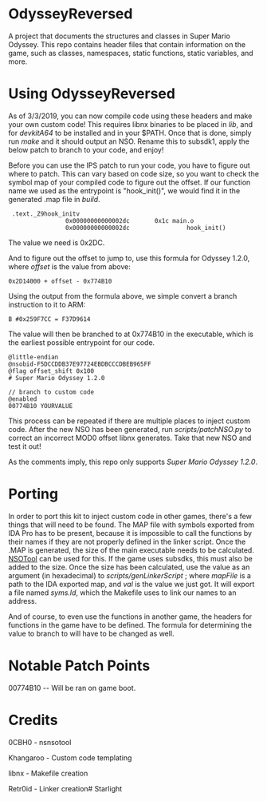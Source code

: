 # OdysseyReversed
A project that documents the structures and classes in Super Mario Odyssey. This repo contains header files that contain information on the game, such as classes, namespaces, static functions, static variables, and more.

# Using OdysseyReversed
As of 3/3/2019, you can now compile code using these headers and make your own custom code! This requires libnx binaries to be placed in *lib*, and for *devkitA64* to be installed and in your $PATH. Once that is done, simply run *make* and it should output an NSO. Rename this to subsdk1, apply the below patch to branch to your code, and enjoy!

Before you can use the IPS patch to run your code, you have to figure out where to patch. This can vary based on code size, so you want to check the symbol map of your compiled code to figure out the offset. If our function name we used as the entrypoint is "hook_init()", we would find it in the generated .map file in _build_.

```
 .text._Z9hook_initv
                0x00000000000002dc       0x1c main.o
                0x00000000000002dc                hook_init()
```

The value we need is 0x2DC.

And to figure out the offset to jump to, use this formula for Odyssey 1.2.0, where *offset* is the value from above:
```
0x2D14000 + offset - 0x774B10
```

Using the output from the formula above, we simple convert a branch instruction to it to ARM:
```
B #0x259F7CC = F37D9614
```

The value will then be branched to at 0x774B10 in the executable, which is the earliest possible entrypoint for our code.

```
@little-endian
@nsobid-F5DCCDDB37E97724EBDBCCCDBEB965FF
@flag offset_shift 0x100
# Super Mario Odyssey 1.2.0

// branch to custom code
@enabled
00774B10 YOURVALUE
```

This process can be repeated if there are multiple places to inject custom code. After the new NSO has been generated, run *scripts/patchNSO.py <nsoPath>* to correct an incorrect MOD0 offset libnx generates. Take that new NSO and test it out!

As the comments imply, this repo only supports *Super Mario Odyssey 1.2.0*.

# Porting

In order to port this kit to inject custom code in other games, there's a few things that will need to be found. The MAP file with symbols exported from IDA Pro has to be present, because it is impossible to call the functions by their names if they are not properly defined in the linker script. Once the .MAP is generated, the size of the main executable needs to be calculated. [NSOTool](https://github.com/shibbo/NSOTool/tree/master/NSOTool) can be used for this. If the game uses subsdks, this must also be added to the size. Once the size has been calculated, use the value as an argument (in hexadecimal) to *scripts/genLinkerScript <mapFile> <val>*; where *mapFile* is a path to the IDA exported map, and *val* is the value we just got. It will export a file named *syms.ld*, which the Makefile uses to link our names to an address.

And of course, to even use the functions in another game, the headers for functions in the game have to be defined. The formula for determining the value to branch to will have to be changed as well.

# Notable Patch Points
00774B10 -- Will be ran on game boot.

# Credits
0CBH0 - nsnsotool

Khangaroo - Custom code templating

libnx - Makefile creation

Retr0id - Linker creation# Starlight
